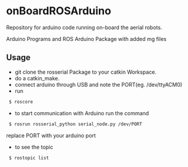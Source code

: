 # onBoardROSArduino

Repository for arduino code running on-board the aerial robots.

Arduino Programs and ROS Arduino Package with added mg files

## Usage
* git clone the rosserial Package to your catkin Workspace.
* do a catkin_make.
* connect arduino through USB and note the PORT(eg. /dev/ttyACM0)
* run 
```sh
 $ roscore
```
* to start communication with Arduino run the command
```sh
 $ rosrun rosserial_python serial_node.py /dev/PORT
```
replace PORT with your arduino port
* to see the topic 
```sh
 $ rostopic list
```

